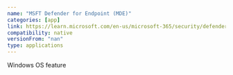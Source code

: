 ```yaml
---
name: "MSFT Defender for Endpoint (MDE)"
categories: [app]
link: https://learn.microsoft.com/en-us/microsoft-365/security/defender-endpoint/microsoft-defender-endpoint?view=o365-worldwide#compare-microsoft-endpoint-security-plans-1
compatibility: native
versionFrom: "nan"
type: applications
---
```


Windows OS feature